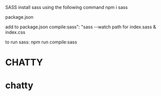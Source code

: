 SASS
install sass using the following command
npm i sass

package.json

add to package.json
compile:sass": "sass --watch path for index.sass & index.css

to run sass:
npm run compile:sass
  # CHATTY
# chatty
